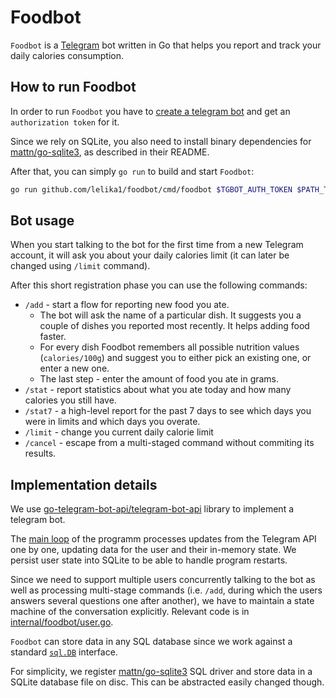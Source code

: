 # Foodbot

`Foodbot` is a [Telegram](http://telegram.org/) bot written in Go that helps you report and track your daily calories consumption.

## How to run Foodbot

In order to run `Foodbot` you have to [create a telegram bot](https://core.telegram.org/bots#3-how-do-i-create-a-bot) and get an `authorization token` for it.

Since we rely on SQLite, you also need to install binary dependencies for [mattn/go-sqlite3](http://github.com/mattn/go-sqlite3), as described in their README.

After that, you can simply `go run` to build and start `Foodbot`:

```bash
go run github.com/lelika1/foodbot/cmd/foodbot $TGBOT_AUTH_TOKEN $PATH_TO_DB
```

## Bot usage

When you start talking to the bot for the first time from a new Telegram account, it will ask you about your daily calories limit (it can later be changed using `/limit` command).

After this short registration phase you can use the following commands:

* `/add` - start a flow for reporting new food you ate.
  * The bot will ask the name of a particular dish. It suggests you a couple of dishes you reported most recently. It helps adding food faster.
  * For every dish Foodbot remembers all possible nutrition values (`calories/100g`) and suggest you to either pick an existing one, or enter a new one.
  * The last step - enter the amount of food you ate in grams.
* `/stat` - report statistics about what you ate today and how many calories you still have. 
* `/stat7` - a high-level report for the past 7 days to see which days you were in limits and which days you overate.
* `/limit` - change you current daily calorie limit
* `/cancel` - escape from a multi-staged command without commiting its results. 

## Implementation details

We use [go-telegram-bot-api/telegram-bot-api](http://github.com/go-telegram-bot-api/telegram-bot-api) library to implement a telegram bot. 

The [main loop](https://github.com/lelika1/foodbot/blob/main/cmd/foodbot/main.go#L35-L48) of the programm processes updates from the Telegram API one by one, updating data for the user and their in-memory state. We persist user state into SQLite to be able to handle program restarts.

Since we need to support multiple users concurrently talking to the bot as well as processing multi-stage commands (i.e. `/add`, during which the users answers several questions one after another), we have to maintain a state machine of the conversation explicitly. Relevant code is in [internal/foodbot/user.go](https://github.com/lelika1/foodbot/blob/main/internal/foodbot/user.go).

`Foodbot` can store data in any SQL database since we work against a standard [`sql.DB`](https://pkg.go.dev/database/sql#DB) interface.

For simplicity, we register [mattn/go-sqlite3](http://github.com/mattn/go-sqlite3) SQL driver and store data in a SQLite database file on disc. This can be abstracted easily changed though.

